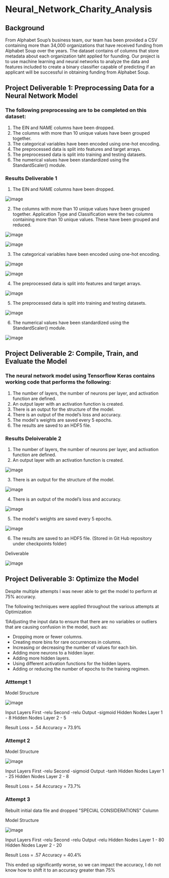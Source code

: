 # Neural_Network_Charity_Analysis

## Background

From Alphabet Soup’s business team, our team has been provided a CSV containing more than 34,000 organizations that have received funding from Alphabet Soup over the years. The dataset contains of columns that store metadata about each organization taht applied for fuunding. Our project is to use machine learning and neural networks to analyze the data and features included to create a binary classifier capable of predicting if an applicant will be successful in obtaining funding from Alphabet Soup.

## Project Deliverable 1: Preprocessing Data for a Neural Network Model
### The following preprocessing are to be completed on this dataset:
1. The EIN and NAME columns have been dropped.
2. The columns with more than 10 unique values have been grouped together.
3. The categorical variables have been encoded using one-hot encoding.
4. The preprocessed data is split into features and target arrays.
5. The preprocessed data is split into training and testing datasets.
6. The numerical values have been standardized using the StandardScaler() module.

### Results Deliverable 1

1. The EIN and NAME columns have been dropped.

![image](https://user-images.githubusercontent.com/91839403/160283734-ceff23c2-245f-4cc2-b557-45557c453078.png)

2. The columns with more than 10 unique values have been grouped together.
Application Type and Classification were the two columns containing more than 10 unique values.  These have been grouped and reduced.

![image](https://user-images.githubusercontent.com/91839403/160283820-8797060f-b5d5-4361-9e67-18c60b0251b8.png)

![image](https://user-images.githubusercontent.com/91839403/160283856-c442dd80-3dce-42b2-a305-be8690d7a454.png)

3. The categorical variables have been encoded using one-hot encoding.

![image](https://user-images.githubusercontent.com/91839403/160283926-350f1bcd-5c55-4a2e-9f5e-b5ba0af78bd4.png)

![image](https://user-images.githubusercontent.com/91839403/160283970-3b05c97d-1af6-4b3a-bbb1-01ea8edabea5.png)

4. The preprocessed data is split into features and target arrays.

![image](https://user-images.githubusercontent.com/91839403/160283984-4aa3e349-1eeb-4e90-9f69-40cbe074fd34.png)

5. The preprocessed data is split into training and testing datasets.

![image](https://user-images.githubusercontent.com/91839403/160284001-dc90c237-da86-4936-8ccf-d0ceab278b6e.png)

6. The numerical values have been standardized using the StandardScaler() module.

![image](https://user-images.githubusercontent.com/91839403/160284026-64bc9804-c6e1-4e7a-9b79-5ee9fbc91bc2.png)

## Project Deliverable 2: Compile, Train, and Evaluate the Model
### The neural network model using Tensorflow Keras contains working code that performs the following:
1. The number of layers, the number of neurons per layer, and activation function are defined.
2. An output layer with an activation function is created.
3. There is an output for the structure of the model.
4. There is an output of the model’s loss and accuracy.
5. The model's weights are saved every 5 epochs.
6. The results are saved to an HDF5 file.

### Results Deloiverable 2
1. The number of layers, the number of neurons per layer, and activation function are defined.
2. An output layer with an activation function is created.

![image](https://user-images.githubusercontent.com/91839403/160292013-fd3221ed-6d39-43a3-ac8a-9cbc6fd0b088.png)

3. There is an output for the structure of the model.

![image](https://user-images.githubusercontent.com/91839403/160292042-96f8cba6-1f48-425a-95d5-f041691be511.png)

4. There is an output of the model’s loss and accuracy.

![image](https://user-images.githubusercontent.com/91839403/160292062-78e37e02-fbde-4af0-bbf7-311413654b47.png)

5. The model's weights are saved every 5 epochs.

![image](https://user-images.githubusercontent.com/91839403/160292202-6092ad90-57ff-45ec-b903-4633cdedf2b1.png)

6. The results are saved to an HDF5 file.
(Stored in Git Hub repository under checkpoints folder)

Deliverable 

![image](https://user-images.githubusercontent.com/91839403/160292243-dc301575-ad0e-4efc-ad6b-b9f6db6b49a8.png)


## Project Deliverable 3: Optimize the Model
Despite multiple attempts I was never able to get the model to perform at 75% accuracy.

The following techniques were applied throughout the various attempts at Optimization

1)Adjusting the input data to ensure that there are no variables or outliers that are causing confusion in the model, such as:
- Dropping more or fewer columns.
- Creating more bins for rare occurrences in columns.
- Increasing or decreasing the number of values for each bin.
- Adding more neurons to a hidden layer.
- Adding more hidden layers.
- Using different activation functions for the hidden layers.
- Adding or reducing the number of epochs to the training regimen.

### Atttempt 1 

Model Structure

![image](https://user-images.githubusercontent.com/91839403/160292432-3bf084b1-ed80-4fe7-b5b5-bf61dd8b7c2b.png)

Input Layers First -relu Second -relu Output -sigmoid
Hidden Nodes Layer 1 - 8
Hidden Nodes Layer 2 - 5

Result
Loss = .54 Accuracy = 73.9%

### Attempt 2

Model Structure

![image](https://user-images.githubusercontent.com/91839403/160292523-4e0e74e3-e320-456d-82d9-74c2990988f4.png)

Input Layers First -relu Second -sigmoid Output -tanh
Hidden Nodes Layer 1 - 25
Hidden Nodes Layer 2 - 8

Result
Loss = .54 Accuracy = 73.7%

### Attempt 3
Rebuilt initial data file and dropped "SPECIAL CONSIDERATIONS" Column 

Model Structure

![image](https://user-images.githubusercontent.com/91839403/160292652-93a30960-4777-4324-983e-130d084357cf.png)


Input Layers First -relu Second -relu Output -relu
Hidden Nodes Layer 1 - 80
Hidden Nodes Layer 2 - 20

Result
Loss = .57 Accuracy = 40.4%

This ended up significantly worse, so we can impact the accuracy, I do not know how to shift it to an accuracy greater than 75%


